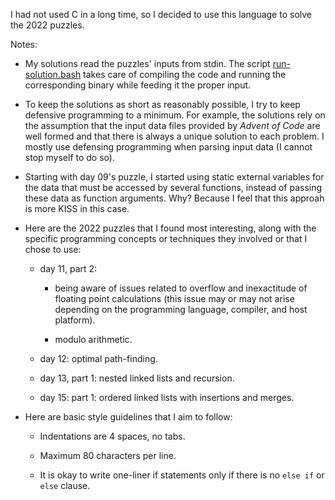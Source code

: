 I had not used C in a long time, so I decided to use this language to solve the
2022 puzzles.

Notes:

* My solutions read the puzzles' inputs from stdin. The script
  [run-solution.bash](https://github.com/airqualityart/solving-aoc-puzzles/blob/main/year-2022/run-solution.bash)
  takes care of compiling the code and running the corresponding binary while
  feeding it the proper input.

* To keep the solutions as short as reasonably possible, I try to keep defensive
  programming to a minimum. For example, the solutions rely on the assumption
  that the input data files provided by _Advent of Code_ are well formed and
  that there is always a unique solution to each problem. I mostly use defensing
  programming when parsing input data (I cannot stop myself to do so).

* Starting with day 09's puzzle, I started using static external variables for
  the data that must be accessed by several functions, instead of passing these
  data as function arguments. Why? Because I feel that this approah is more
  KISS in this case.

* Here are the 2022 puzzles that I found most interesting, along with the
  specific programming concepts or techniques they involved or that I chose to
  use:

  - day 11, part 2:

     * being aware of issues related to overflow and inexactitude of floating
       point calculations (this issue may or may not arise depending on the
       programming language, compiler, and host platform).

     * modulo arithmetic.

  - day 12: optimal path-finding.

  - day 13, part 1: nested linked lists and recursion.

  - day 15: part 1: ordered linked lists with insertions and merges.

* Here are basic style guidelines that I aim to follow:

  - Indentations are 4 spaces, no tabs.

  - Maximum 80 characters per line.

  - It is okay to write one-liner if statements only if there is no `else if` or
    `else` clause.
